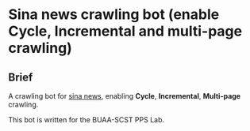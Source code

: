 # Sina news crawling bot (enable Cycle, Incremental and multi-page crawling)

## Brief

A crawling bot for [sina news](https://www.sina.com.cn), enabling **Cycle**, **Incremental**, **Multi-page** crawling. 

This bot is written for the BUAA-SCST PPS Lab.
